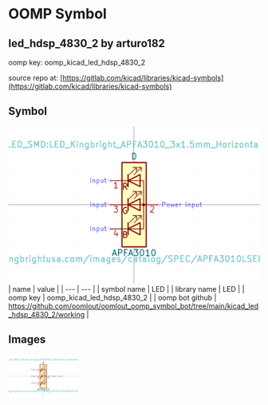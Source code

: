# OOMP Symbol  
## led_hdsp_4830_2  by arturo182  
  
oomp key: oomp_kicad_led_hdsp_4830_2  
  
source repo at: [https://gitlab.com/kicad/libraries/kicad-symbols](https://gitlab.com/kicad/libraries/kicad-symbols)  
## Symbol  
  
[![working.png](working_600.png)](working.png)  
| name | value | 
| --- | --- | 
| symbol name | LED | 
| library name | LED | 
| oomp key | oomp_kicad_led_hdsp_4830_2 | 
| oomp bot github | https://github.com/oomlout/oomlout_oomp_symbol_bot/tree/main/kicad_led_hdsp_4830_2/working | 
## Images  
  
[![working.png](working_140.png)](working.png)  
